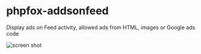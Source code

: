 phpfox-addsonfeed
=================

Display ads on Feed activity, allowed ads from HTML, images or Google ads code

![screen shot](http://ceofox.com/public/upload/2014/04/14/857aa7cc50.png)
